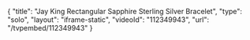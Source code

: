 {
    "title": "Jay King Rectangular Sapphire Sterling Silver Bracelet",
    "type": "solo",
    "layout": "iframe-static",
    "videoId": "112349943",
    "url": "\/tvpembed\/112349943"
}